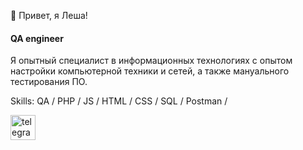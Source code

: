 👋 Привет, я Леша!
#### QA engineer
Я опытный специалист в информационных технологиях с опытом настройки компьютерной техники и сетей, а также мануального тестирования ПО.

Skills: QA / PHP / JS / HTML / CSS / SQL / Postman /



[<img src='https://cdn.jsdelivr.net/npm/simple-icons@3.0.1/icons/telegram.svg' alt='telegram' height='40'>](https://t.me/che5hir)  

